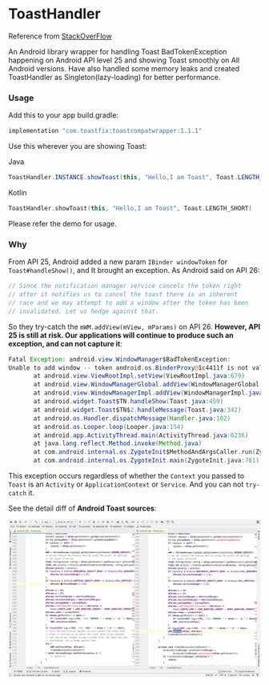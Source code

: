 # ToastHandler
Reference from [StackOverFlow](https://stackoverflow.com/questions/51532449/fatal-exception-android-view-windowmanagerbadtokenexception-unable-to-add-wind)

An Android library wrapper for handling Toast BadTokenException happening on Android API level 25 and showing Toast smoothly on All Android versions. Have also handled some memory leaks and created ToastHandler as Singleton(lazy-loading) for better performance.


### Usage 

Add this to your app build.gradle:

```groovy
implementation "com.toastfix:toastcompatwrapper:1.1.1"
```

Use this wherever you are showing Toast:

Java
```java
ToastHandler.INSTANCE.showToast(this, "Hello,I am Toast", Toast.LENGTH_SHORT);
```

Kotlin
```kotlin
ToastHandler.showToast(this, "Hello,I am Toast", Toast.LENGTH_SHORT)
```

Please refer the demo for usage.


### Why

From API 25, Android added a new param `IBinder windowToken` for `Toast#handleShow()`, and It brought an exception. 
As Android said on API 26: 

```java
// Since the notification manager service cancels the token right
// after it notifies us to cancel the toast there is an inherent
// race and we may attempt to add a window after the token has been
// invalidated. Let us hedge against that.
```

So they try-catch the `mWM.addView(mView, mParams)` on API 26. **However, API 25 is still at risk. Our applications will continue to produce such an exception, and can not capture it**: 

```java
Fatal Exception: android.view.WindowManager$BadTokenException: 
Unable to add window -- token android.os.BinderProxy@1c4411f is not valid; is your activity running?
       at android.view.ViewRootImpl.setView(ViewRootImpl.java:679)
       at android.view.WindowManagerGlobal.addView(WindowManagerGlobal.java:342)
       at android.view.WindowManagerImpl.addView(WindowManagerImpl.java:94)
       at android.widget.Toast$TN.handleShow(Toast.java:459)
       at android.widget.Toast$TN$2.handleMessage(Toast.java:342)
       at android.os.Handler.dispatchMessage(Handler.java:102)
       at android.os.Looper.loop(Looper.java:154)
       at android.app.ActivityThread.main(ActivityThread.java:6236)
       at java.lang.reflect.Method.invoke(Method.java)
       at com.android.internal.os.ZygoteInit$MethodAndArgsCaller.run(ZygoteInit.java:891)
       at com.android.internal.os.ZygoteInit.main(ZygoteInit.java:781)
```

This exception occurs regardless of whether the `Context` you passed to `Toast` is an `Activity` or `ApplicationContext` or `Service`. And you can not `try-catch` it. 
 
 See the detail diff of **Android Toast sources**: 

![ToastDiff.png](art/ToastDiff.png)






